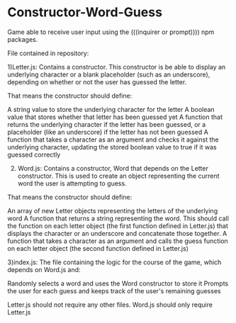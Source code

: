 # Constructor-Word-Guess

Game able to receive user input using the (((inquirer or prompt)))) npm packages.

File contained in repository:

1)Letter.js: Contains a constructor. This constructor is be able to  display an underlying character or a blank placeholder (such as an underscore), depending on whether or not the user has guessed the letter.

That means the constructor should define:

A string value to store the underlying character for the letter
A boolean value that stores whether that letter has been guessed yet
A function that returns the underlying character if the letter has been guessed, or a placeholder (like an underscore) if the letter has not been guessed
A function that takes a character as an argument and checks it against the underlying character, updating the stored boolean value to true if it was guessed correctly

2) Word.js: Contains a constructor, Word that depends on the Letter constructor. This is used to create an object representing the current word the user is attempting to guess. 

That means the constructor should define:

An array of new Letter objects representing the letters of the underlying word
A function that returns a string representing the word. This should call the function on each letter object (the first function defined in Letter.js) that displays the character or an underscore and concatenate those together.
A function that takes a character as an argument and calls the guess function on each letter object (the second function defined in Letter.js)

3)index.js: The file containing the logic for the course of the game, which depends on Word.js and:

Randomly selects a word and uses the Word constructor to store it
Prompts the user for each guess and keeps track of the user's remaining guesses

Letter.js should not require any other files.
Word.js should only require Letter.js
